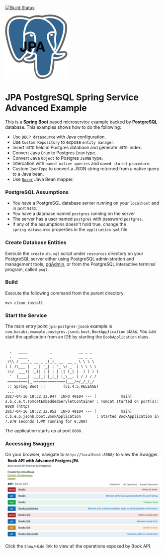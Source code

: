 [![Build Status][travis-badge]][travis-badge-url]

![](./img/postgres.png)

JPA PostgreSQL Spring Service Advanced Example
=================================================================================
This is a [**Spring Boot**](https://projects.spring.io/spring-boot/) based microservice example backed by
[**PostgreSQL**](https://www.postgresql.org/) database. This examples shows how to do the following:
* Use `DBCP datasource` with Java configuration.
* Use `Custom Repository` to expose `entity manager`.
* Insert `UUID` field in Postgres database and generate `UUID `index.
* Convert Java `Enum` to Postgres `Enum` type.
* Convert Java `Object` to Postgres `JSONB` type.
* Intercation with `named native queries` and `named stored procedure`.
* Custom `JsonType` to convert a JSON string returned from a native query to a Java bean.
* Use [`Dozer`](http://dozer.sourceforge.net/) Java Bean mapper.

### PostgreSQL Assumptions
* You have a PostgreSQL database server running on your `localhost` and in port `5432`.
* You have a database named `postgres` running on the server
* The server has a user named `postgres` with password `postgres`.
* If any of the assumptions doesn't hold true, change the `spring.datasource` properties in the `application.yml` file.

### Create Database Entities
Execute the `create-db.sql` script under `resources` directory on your PostgreSQL server either using  PostgreSQL administration and management tools, [pgAdmin](https://www.pgadmin.org/), 
or from the PostgreSQL interactive terminal program, called `psql`.

### Build
Execute the following command from the parent directory:
```
mvn clean install
```

### Start the Service
The main entry point `jpa-postgres-jsonb` example is `com.basaki.example.postgres.jsonb.boot.BookApplication` class.
You can start the application from an IDE by starting the `BookApplication` class.
```

  .   ____          _            __ _ _
  .   ____          _            __ _ _
 /\\ / ___'_ __ _ _(_)_ __  __ _ \ \ \ \
( ( )\___ | '_ | '_| | '_ \/ _` | \ \ \ \
 \\/  ___)| |_)| | | | | || (_| |  ) ) ) )
  '  |____| .__|_| |_|_| |_\__, | / / / /
 =========|_|==============|___/=/_/_/_/
 :: Spring Boot ::        (v1.4.5.RELEASE)
 ...
2017-04-16 18:32:32.947  INFO 49104 --- [           main] s.b.c.e.t.TomcatEmbeddedServletContainer : Tomcat started on port(s): 8080 (http)
2017-04-16 18:32:32.952  INFO 49104 --- [           main] c.b.e.p.jsonb.boot.BookApplication       : Started BookApplication in 7.879 seconds (JVM running for 8.309)
```
The application starts up at port `8080`.

### Accessing Swagger 
On your browser, navigate to `http://localhost:8080/` to view the Swagger. 
![](./img/book-swagger.png)

Click the `Show/Hide` link to view all the operations exposed by Book API.


[travis-badge]: https://travis-ci.org/indrabasak/jpa-postgres-advanced.svg?branch=master
[travis-badge-url]: https://travis-ci.org/indrabasak/jpa-postgres-advanced/